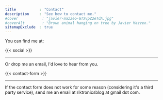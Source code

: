 ```yaml
---
title           : "Contact"
description     : "See how to contact me."
#cover           : "javier-mazzeo-GTXvpZ2eTdA.jpg"
#coverAlt        : "Brown animal hanging on tree by Javier Mazzeo."
sitemapExclude  : true
---
```


You can find me at:

{{< social >}}

---

Or drop me an email, I'd love to hear from you.

{{< contact-form >}}

---

If the contact form does not work for some reason (considering it's a third party service), send me an email at riktronicsblog at gmail dot com.
